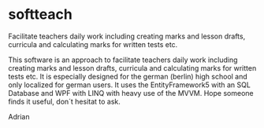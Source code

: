 # softteach
Facilitate teachers daily work including creating marks and lesson drafts, curricula and calculating marks for written tests etc.

This software is an approach to facilitate teachers daily work including creating marks and lesson drafts, curricula and calculating marks for written tests etc.
It is especially designed for the german (berlin) high school and only localized for german users. 
It uses the EntityFramework5 with an SQL Database and WPF with LINQ with heavy use of the MVVM.
Hope someone finds it useful, don´t hesitat to ask.

Adrian
